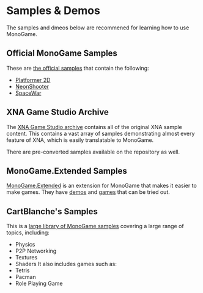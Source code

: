 # Samples & Demos

The samples and dmeos below are recommened for learning how to use MonoGame.

## Official MonoGame Samples

These are [the official samples](https://github.com/MonoGame/MonoGame.Samples) that contain the following:

- [Platformer 2D](https://github.com/MonoGame/MonoGame.Samples/tree/develop/Platformer2D)
- [NeonShooter](https://github.com/MonoGame/MonoGame.Samples/tree/develop/NeonShooter)
- [SpaceWar](https://github.com/MonoGame/MonoGame.Samples/tree/develop/SpaceWar)

## XNA Game Studio Archive

The [XNA Game Studio archive](https://github.com/SimonDarksideJ/XNAGameStudio) contains all of the original XNA sample content. This contains a vast array of samples demonstrating almost every feature of XNA, which is easily translatable to MonoGame.

There are pre-converted samples available on the repository as well.

## MonoGame.Extended Samples

[MonoGame.Extended](https://github.com/craftworkgames/MonoGame.Extended) is an extension for MonoGame that makes it easier to make games. They have [demos](https://github.com/craftworkgames/MonoGame.Extended/tree/develop/Source/Demos) and [games](https://github.com/craftworkgames/MonoGame.Extended/tree/develop/Source/Games) that can be tried out.

## CartBlanche's Samples

This is a [large library of MonoGame samples](https://github.com/CartBlanche/MonoGame-Samples) covering a large range of topics, including:

- Physics
- P2P Networking
- Textures
- Shaders
It also includes games such as:
- Tetris
- Pacman
- Role Playing Game
